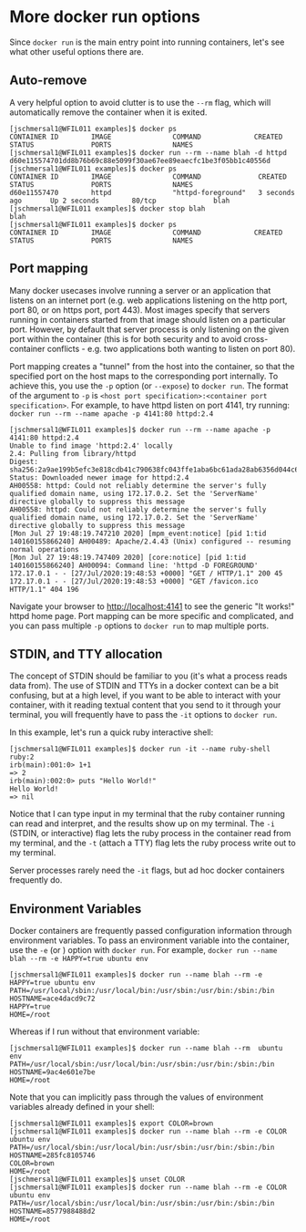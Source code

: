 # More docker run options

Since `docker run` is the main entry point into running containers, let's see what other useful options there are.

## Auto-remove

A very helpful option to avoid clutter is to use the `--rm` flag, which will automatically remove the container when it is exited.

```
[jschmersal1@WFIL011 examples]$ docker ps
CONTAINER ID        IMAGE               COMMAND             CREATED             STATUS              PORTS               NAMES
[jschmersal1@WFIL011 examples]$ docker run --rm --name blah -d httpd
d60e115574701dd8b76b69c88e5099f30ae67ee89eaecfc1be3f05bb1c40556d
[jschmersal1@WFIL011 examples]$ docker ps
CONTAINER ID        IMAGE               COMMAND              CREATED             STATUS              PORTS               NAMES
d60e11557470        httpd               "httpd-foreground"   3 seconds ago       Up 2 seconds        80/tcp              blah
[jschmersal1@WFIL011 examples]$ docker stop blah
blah
[jschmersal1@WFIL011 examples]$ docker ps
CONTAINER ID        IMAGE               COMMAND             CREATED             STATUS              PORTS               NAMES
```

## Port mapping
Many docker usecases involve running a server or an application that listens on an internet port (e.g. web applications listening on the http port, port 80, or on https port, port 443).  Most images specify that servers running in containers started from that image should listen on a particular port.  However, by default that server process is only listening on the given port within the container (this is for both security and to avoid cross-container conflicts - e.g. two applications both wanting to listen on port 80).

Port mapping creates a "tunnel" from the host into the container, so that the specified port on the host maps to the corresponding port internally.  To achieve this, you use the `-p` option (or `--expose`) to `docker run`. The format of the argument to `-p` is `<host port specification>:<container port specification>`.  For example, to have httpd listen on port 4141, try running: `docker run --rm --name apache -p 4141:80 httpd:2.4`

```
[jschmersal1@WFIL011 examples]$ docker run --rm --name apache -p 4141:80 httpd:2.4
Unable to find image 'httpd:2.4' locally
2.4: Pulling from library/httpd
Digest: sha256:2a9ae199b5efc3e818cdb41c790638fc043ffe1aba6bc61ada28ab6356d044c6
Status: Downloaded newer image for httpd:2.4
AH00558: httpd: Could not reliably determine the server's fully qualified domain name, using 172.17.0.2. Set the 'ServerName' directive globally to suppress this message
AH00558: httpd: Could not reliably determine the server's fully qualified domain name, using 172.17.0.2. Set the 'ServerName' directive globally to suppress this message
[Mon Jul 27 19:48:19.747210 2020] [mpm_event:notice] [pid 1:tid 140160155866240] AH00489: Apache/2.4.43 (Unix) configured -- resuming normal operations
[Mon Jul 27 19:48:19.747409 2020] [core:notice] [pid 1:tid 140160155866240] AH00094: Command line: 'httpd -D FOREGROUND'
172.17.0.1 - - [27/Jul/2020:19:48:53 +0000] "GET / HTTP/1.1" 200 45
172.17.0.1 - - [27/Jul/2020:19:48:53 +0000] "GET /favicon.ico HTTP/1.1" 404 196
```

Navigate your browser to [http://localhost:4141](http://localhost:4141) to see the generic "It works!" httpd home page.  Port mapping can be more specific and complicated, and you can pass multiple `-p` options to `docker run` to map multiple ports.

## STDIN, and TTY allocation
The concept of STDIN should be familiar to you (it's what a process reads data from).  The use of STDIN and TTYs in a docker context can be a bit confusing, but at a high level, if you want to be able to interact with your container, with it reading textual content that you send to it through your terminal, you will frequently have to pass the `-it` options to `docker run`.

In this example, let's run a quick ruby interactive shell:

```
[jschmersal1@WFIL011 examples]$ docker run -it --name ruby-shell ruby:2
irb(main):001:0> 1+1
=> 2
irb(main):002:0> puts "Hello World!"
Hello World!
=> nil
```

Notice that I can type input in my terminal that the ruby container running can read and interpret, and the results show up on my terminal.  The `-i` (STDIN, or interactive) flag lets the ruby process in the container read from my terminal, and the `-t` (attach a TTY) flag lets the ruby process write out to my terminal.

Server processes rarely need the `-it` flags, but ad hoc docker containers frequently do.

## Environment Variables
Docker containers are frequently passed configuration information through environment variables.  To pass an environment variable into the container, use the `-e` (or ) option with `docker run`.  For example, `docker run --name blah --rm -e HAPPY=true ubuntu env`
```
[jschmersal1@WFIL011 examples]$ docker run --name blah --rm -e HAPPY=true ubuntu env
PATH=/usr/local/sbin:/usr/local/bin:/usr/sbin:/usr/bin:/sbin:/bin
HOSTNAME=ace4dacd9c72
HAPPY=true
HOME=/root
```

Whereas if I run without that environment variable:
```
[jschmersal1@WFIL011 examples]$ docker run --name blah --rm  ubuntu env
PATH=/usr/local/sbin:/usr/local/bin:/usr/sbin:/usr/bin:/sbin:/bin
HOSTNAME=9ac4e601e7be
HOME=/root
```

Note that you can implicitly pass through the values of environment variables already defined in your shell:
```
[jschmersal1@WFIL011 examples]$ export COLOR=brown
[jschmersal1@WFIL011 examples]$ docker run --name blah --rm -e COLOR ubuntu env
PATH=/usr/local/sbin:/usr/local/bin:/usr/sbin:/usr/bin:/sbin:/bin
HOSTNAME=285fc8105746
COLOR=brown
HOME=/root
[jschmersal1@WFIL011 examples]$ unset COLOR
[jschmersal1@WFIL011 examples]$ docker run --name blah --rm -e COLOR ubuntu env
PATH=/usr/local/sbin:/usr/local/bin:/usr/sbin:/usr/bin:/sbin:/bin
HOSTNAME=8577988488d2
HOME=/root
```

 
